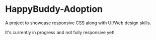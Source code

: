 ﻿# HappyBuddy-Adoption
A project to showcase responsive CSS along with UI/Web design skills.

It's currently in progress and not fully responsive yet! 
